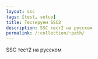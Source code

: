 ```yaml
---
layout: ssc
tags: [test, setup]
title: Тестируем SSC2
description: SSC тест2 на русском
permalink: /:collection/:path/
---
```

SSC тест2 на русском
